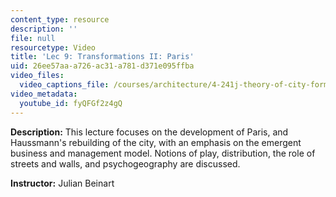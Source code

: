 ```yaml
---
content_type: resource
description: ''
file: null
resourcetype: Video
title: 'Lec 9: Transformations II: Paris'
uid: 26ee57aa-a726-ac31-a781-d371e095ffba
video_files:
  video_captions_file: /courses/architecture/4-241j-theory-of-city-form-spring-2013/video-lectures/lec-9-transformations-ii-paris/fyQFGf2z4gQ.vtt
video_metadata:
  youtube_id: fyQFGf2z4gQ
---
```


**Description:** This lecture focuses on the development of Paris, and Haussmann's rebuilding of the city, with an emphasis on the emergent business and management model. Notions of play, distribution, the role of streets and walls, and psychogeography are discussed.

**Instructor:** Julian Beinart